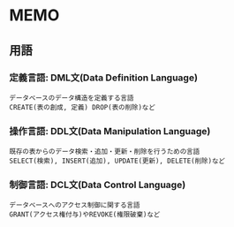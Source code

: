 # MEMO

## 用語

### 定義言語: DML文(Data Definition Language)

    データベースのデータ構造を定義する言語
    CREATE(表の創成, 定義) DROP(表の削除)など

### 操作言語: DDL文(Data Manipulation Language)

    既存の表からのデータ検索・追加・更新・削除を行うための言語
    SELECT(検索), INSERT(追加), UPDATE(更新), DELETE(削除)など

### 制御言語: DCL文(Data Control Language)

    データベースへのアクセス制御に関する言語
    GRANT(アクセス権付与)やREVOKE(権限破棄)など

